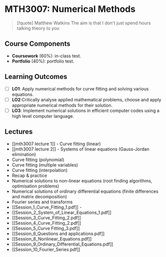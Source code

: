 # MTH3007: Numerical Methods

> [!quote] Matthew Watkins
> The aim is that I don't just spend hours talking theory to you

## Course Components

- **Coursework** (60%): in-class test.
- **Portfolio** (40%): portfolio test.

## Learning Outcomes

- [ ] **LO1**: Apply numerical methods for curve fitting and solving various equations.
- [ ] **LO2**:Critically analyse applied mathematical problems, choose and apply appropriate numerical methods for their solution.
- [ ] **LO3**: Implement numerical solutions in efficient computer codes using a high level computer language.

## Lectures

- [[mth3007 lecture 1]] - Curve fitting (linear)
- [[mth3007 lecture 2]] - Systems of linear equations (Gauss-Jordan elimination)
- Curve fitting (polynomial)
- Curve fitting (multiple variables)
- Curve fitting (interpolation)
- Recap & practice
- Numerical solutions to non-linear equations (root finding algorithms, optimisation problems)
- Numerical solutions of ordinary differential equations (finite differences and matrix decomposition)
- Fourier series and transforms
- [[Session_1_Curve_Fitting_1.pdf]] -
- [[Session_2_System_of_Linear_Equations_1.pdf]]
- [[Session_3_Curve_Fitting_2.pdf]]
- [[Session_4_Curve_Fitting_2.pdf]]
- [[Session_5_Curve Fitting_3.pdf]]
- [[Session_6_Questions and applications.pdf]]
- [[Session_8_Nonlinear_Equations.pdf]]
- [[Session_9_Ordinary_Differential_Equations.pdf]]
- [[Session_10_Fourier_Series.pdf]]